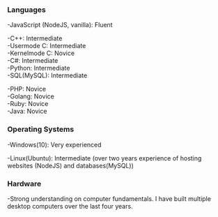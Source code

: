 ### Languages  

-JavaScript (NodeJS, vanilla): Fluent  

-C++: Intermediate  
-Usermode C: Intermediate  
-Kernelmode C: Novice  
-C#: Intermediate  
-Python: Intermediate  
-SQL(MySQL): Intermediate  

-PHP: Novice  
-Golang: Novice  
-Ruby: Novice  
-Java: Novice  

### Operating Systems  

-Windows(10): Very experienced  

-Linux(Ubuntu): Intermediate (over two years experience of hosting websites (NodeJS) and databases(MySQL))  

### Hardware  

-Strong understanding on computer fundamentals. I have built multiple desktop computers over the last four years.  
